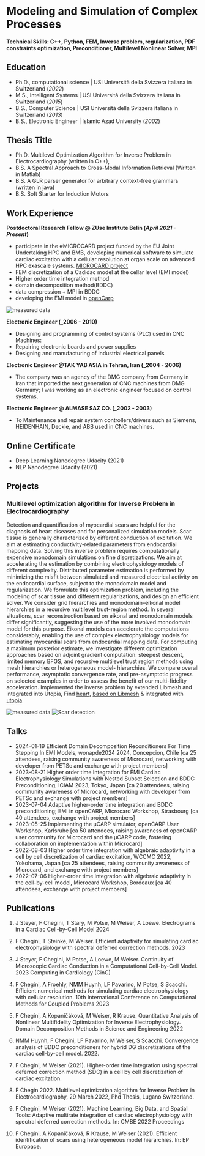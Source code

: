 # Modeling and Simulation of Complex Processes

#### Technical Skills: C++, Python, FEM, Inverse problem, regularization, PDF constraints optimization, Preconditioner, Multilevel Nonlinear Solver, MPI 

## Education
- Ph.D., computational science | USI Università della Svizzera italiana in Switzerland (_2022_)            		
- M.S., Intelligent Systems	| USI Università della Svizzera italiana in Switzerland (_2015_)
- B.S., Computer Science | USI Università della Svizzera italiana in Switzerland (_2013_)
- B.S., Electronic Engineer | Islamic Azad University (_2002_)
  
## Thesis Title

  - Ph.D.  Multilevel Optimization Algorithm for Inverse Problem in Electrocardiography (written in C++), 
  - B.S. A Spectral Approach to Cross-Modal Information Retrieval (Written in Matlab)
  - B.S. A GLR parser generator for arbitrary context-free grammars (written in java)
  - B.S. Soft Starter for Induction Motors

## Work Experience
**Postdoctoral Research Fellow @ ZUse Institute Belin (_April 2021 - Present_)**
- participate in the #MICROCARD project funded by the EU Joint Undertaking HPC and BMB, developing numerical software to simulate cardiac excitation with a cellular resolution at organ scale on advanced HPC exascale systems. [MICROCARD project](https://microcard.eu/index-en.html)
- FEM discretization of a Cadidac model at the cellar level (EMI model)
- Higher order time integration method
- domain decomposition method(BDDC)
- data compression + MPI in BDDC 
- developing the EMI model in [openCarp](https://opencarp.org/)

![measured data](/assets/img/gonzo.png)
  
**Electronic Engineer (_2006 - 2010)**
- Designing and programming of control systems (PLC) used in CNC Machines:
- Repairing electronic boards and power supplies
- Designing and manufacturing of industrial electrical panels

**Electronic Engineer @TAK YAB ASIA in Tehran, Iran (_2004 - 2006)**
- The company was an agency of the DMG company from Germany in Iran that imported the next generation of CNC machines from DMG Germany; I was working as an electronic engineer focused on control systems.

**Electronic Engineer @ ALMASE SAZ CO. (_2002 - 2003)**
- To Maintenance and repair system controllers/drivers such as Siemens, HEIDENHAIN, Deckle, and ABB used in CNC machines.

## Online Certificate
 - Deep Learning Nanodegree Udacity (2021)
 - NLP Nanodegree Udacity (2021)

## Projects
### Multilevel optimization algorithm for Inverse Problem in Electrocardiography
Detection and quantification of myocardial scars are helpful for the diagnosis of heart diseases and for personalized simulation models. Scar tissue is generally characterized by different conduction of excitation. We aim at estimating conductivity-related parameters from endocardial mapping data. Solving this inverse problem requires computationally expensive monodomain simulations on fine discretizations. We aim at accelerating the estimation by combining electrophysiology models of different complexity. Distributed parameter estimation is performed by minimizing the misfit between simulated and measured electrical activity on the endocardial surface, subject to the monodomain model and regularization. We formulate this optimization problem, including the modeling of scar tissue and different regularizations, and design an efficient solver. We consider grid hierarchies and monodomain–eikonal model hierarchies in a recursive multilevel trust-region method. In several situations, scar reconstruction based on eikonal and monodomain models differ significantly, suggesting the use of the more involved monodomain model for this purpose. Eikonal models can accelerate the computations considerably, enabling the use of complex electrophysiology models for estimating myocardial scars from endocardial mapping data. For computing a maximum posterior estimate, we investigate different optimization approaches based on adjoint gradient computation: steepest descent, limited memory BFGS, and recursive multilevel trust region methods using mesh hierarchies or heterogeneous model- hierarchies. We compare overall performance, asymptotic convergence rate, and pre-asymptotic progress on selected examples in order to assess the benefit of our multi-fidelity acceleration. Implemented the inverse problem by extended Libmesh and integrated into Utopia,  Find [heart](https://bitbucket.org/FatemehChe/heart.git), [based on Libmesh](https://github.com/libMesh/libmesh) & integrated with [utopia](https://bitbucket.org/zulianp/utopia/src/master/) 

![measured data](/assets/img/solution_measured.png)
![Scar detection](/assets/img/target_measured.png)

## Talks
- 2024-01-19 Efficient Domain Decomposition Reconditioners For Time Stepping In EMI Models, wonapde2024 2024, Concepcion, Chile [ca 25 attendees, raising community awareness of Microcard, networking with developer from PETSc and exchange with project members]
- 2023-08-21 Higher order time Integration for EMI Cardiac Electrophysiology Simulations with Nested Subset Selection and BDDC Preconditioning, ICIAM 2023, Tokyo, Japan [ca 20 attendees, raising community awareness of Microcard, networking with developer from PETSc and exchange with project members]
- 2023-07-04 Adaptive higher-order time integration and BDDC preconditioning; EMI in openCARP, Microcard Workshop, Strasbourg [ca 40 attendees, exchange with project members]
- 2023-05-25 Implementing the µCARP simulator, openCARP User Workshop, Karlsruhe [ca 50 attendees, raising awareness of openCARP user community for Microcard and the µCARP code, fostering collaboration on implementation within Microcard]
- 2022-08-03 Higher order time integration with algebraic adaptivity in a cell by cell discretization of cardiac excitation, WCCMC 2022, Yokohama, Japan [ca 25 attendees, raising community awareness of Microcard, and exchange with project members]
- 2022-07-06 Higher-order time integration with algebraic adaptivity in the cell-by-cell model, Microcard Workshop, Bordeaux [ca 40 attendees, exchange with project members]


## Publications
1. J Steyer, F Chegini, T Starý, M Potse, M Weiser, A Loewe. Electrograms in a Cardiac Cell-by-Cell Model 2024
2. F Chegini, T Steinke, M Weiser. Efficient adaptivity for simulating cardiac electrophysiology with spectral deferred correction methods. 2023
3. J Steyer, F Chegini, M Potse, A Loewe, M Weiser. Continuity of Microscopic Cardiac Conduction in a Computational Cell-by-Cell Model. 
2023 Computing in Cardiology (CinC)

4. F Chegini, A Froehly, NMM Huynh, LF Pavarino, M Potse, S Scacchi. Efficient numerical methods for simulating cardiac electrophysiology with cellular resolution. 10th International Conference on Computational Methods for Coupled Problems 2023

5. F Chegini, A Kopaničáková, M Weiser, R Krause. Quantitative Analysis of Nonlinear Multifidelity Optimization for Inverse Electrophysiology. Domain Decomposition Methods in Science and Engineering 2022
6. NMM Huynh, F Chegini, LF Pavarino, M Weiser, S Scacchi. Convergence analysis of BDDC preconditioners for hybrid DG discretizations of the cardiac cell-by-cell model. 2022.
7. F Chegini, M Weiser (2021). Higher-order time integration using spectral deferred correction method (SDC) in a cell by cell discretization of cardiac excitation.

8. F Chegin 2022. Multilevel optimization algorithm for Inverse Problem in Electrocardiography, 29 March 2022, Phd Thesis, Lugano Switzerland. 

9. F Chegini, M Weiser (2021). Machine Learning, Big Data, and Spatial Tools: Adaptive multirate integration of cardiac electrophysiology with spectral deferred correction methods. In: CMBE 2022 Proceedings
10. F Chegini, A Kopaničáková, R Krause, M Weiser (2021). Efficient identification of scars using heterogeneous model hierarchies. In: EP Europace.

